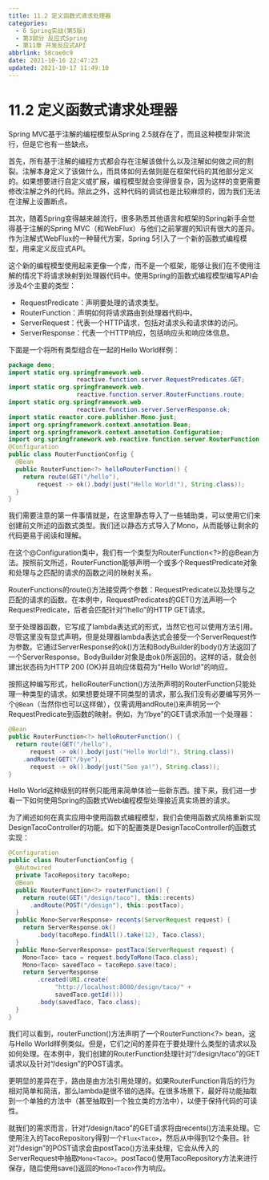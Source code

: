 ```yaml
---
title: 11.2 定义函数式请求处理器
categories: 
  - 6 Spring实战(第5版)
  - 第3部分 反应式Spring
  - 第11章 开发反应式API
abbrlink: 58cae0c9
date: 2021-10-16 22:47:23
updated: 2021-10-17 11:49:10
---
```

# 11.2 定义函数式请求处理器
Spring MVC基于注解的编程模型从Spring 2.5就存在了，而且这种模型非常流行，但是它也有一些缺点。

首先，所有基于注解的编程方式都会存在注解该做什么以及注解如何做之间的割裂。注解本身定义了该做什么，而具体如何去做则是在框架代码的其他部分定义的。如果想要进行自定义或扩展，编程模型就会变得很复杂，因为这样的变更需要修改注解之外的代码。除此之外，这种代码的调试也是比较麻烦的，因为我们无法在注解上设置断点。

其次，随着Spring变得越来越流行，很多熟悉其他语言和框架的Spring新手会觉得基于注解的Spring MVC（和WebFlux）与他们之前掌握的知识有很大的差异。作为注解式WebFlux的一种替代方案，Spring 5引入了一个新的函数式编程模型，用来定义反应式API。

这个新的编程模型使用起来更像一个库，而不是一个框架，能够让我们在不使用注解的情况下将请求映射到处理器代码中。使用Spring的函数式编程模型编写API会涉及4个主要的类型：
- RequestPredicate：声明要处理的请求类型。
- RouterFunction：声明如何将请求路由到处理器代码中。
- ServerRequest：代表一个HTTP请求，包括对请求头和请求体的访问。
- ServerResponse：代表一个HTTP响应，包括响应头和响应体信息。

下面是一个将所有类型组合在一起的Hello World样例：

```java
package demo;
import static org.springframework.web.
                   reactive.function.server.RequestPredicates.GET;
import static org.springframework.web.
                   reactive.function.server.RouterFunctions.route;
import static org.springframework.web.
                   reactive.function.server.ServerResponse.ok;
import static reactor.core.publisher.Mono.just;
import org.springframework.context.annotation.Bean;
import org.springframework.context.annotation.Configuration;
import org.springframework.web.reactive.function.server.RouterFunction;
@Configuration
public class RouterFunctionConfig {
  @Bean
  public RouterFunction<?> helloRouterFunction() {
    return route(GET("/hello"),
        request -> ok().body(just("Hello World!"), String.class));
  }
}
```

我们需要注意的第一件事情就是，在这里静态导入了一些辅助类，可以使用它们来创建前文所述的函数式类型。我们还以静态方式导入了Mono，从而能够让剩余的代码更易于阅读和理解。

在这个@Configuration类中，我们有一个类型为RouterFunction<?>的@Bean方法。按照前文所述，RouterFunction能够声明一个或多个RequestPredicate对象和处理与之匹配的请求的函数之间的映射关系。

RouterFunctions的route()方法接受两个参数：RequestPredicate以及处理与之匹配的请求的函数。在本例中，RequestPredicates的GET()方法声明一个RequestPredicate，后者会匹配针对“/hello”的HTTP GET请求。

至于处理器函数，它写成了lambda表达式的形式，当然它也可以使用方法引用。尽管这里没有显式声明，但是处理器lambda表达式会接受一个ServerRequest作为参数。它通过ServerResponse的ok()方法和BodyBuilder的body()方法返回了一个ServerResponse。BodyBuilder对象是由ok()所返回的。这样的话，就会创建出状态码为HTTP 200 (OK)并且响应体载荷为“Hello World!”的响应。

按照这种编写形式，helloRouterFunction()方法所声明的RouterFunction只能处理一种类型的请求。如果想要处理不同类型的请求，那么我们没有必要编写另外一个`@Bean`（当然你也可以这样做），仅需调用andRoute()来声明另一个RequestPredicate到函数的映射。例如，为“/bye”的GET请求添加一个处理器：

```java
@Bean
public RouterFunction<?> helloRouterFunction() {
  return route(GET("/hello"),
      request -> ok().body(just("Hello World!"), String.class))
    .andRoute(GET("/bye"),
      request -> ok().body(just("See ya!"), String.class));
}
```

Hello World这种级别的样例只能用来简单体验一些新东西。接下来，我们进一步看一下如何使用Spring的函数式Web编程模型处理接近真实场景的请求。

为了阐述如何在真实应用中使用函数式编程模型，我们会使用函数式风格重新实现DesignTacoController的功能。如下的配置类是DesignTacoController的函数式实现：

```java
@Configuration
public class RouterFunctionConfig {
  @Autowired
  private TacoRepository tacoRepo;
  @Bean
  public RouterFunction<?> routerFunction() {
    return route(GET("/design/taco"), this::recents)
      .andRoute(POST("/design"), this::postTaco);
  }
  public Mono<ServerResponse> recents(ServerRequest request) {
    return ServerResponse.ok()
        .body(tacoRepo.findAll().take(12), Taco.class);
  }
  public Mono<ServerResponse> postTaco(ServerRequest request) {
    Mono<Taco> taco = request.bodyToMono(Taco.class);
    Mono<Taco> savedTaco = tacoRepo.save(taco);
    return ServerResponse
        .created(URI.create(
             "http://localhost:8080/design/taco/" +
             savedTaco.getId()))
        .body(savedTaco, Taco.class);
  }
}
```

我们可以看到，routerFunction()方法声明了一个RouterFunction<?> bean，这与Hello World样例类似。但是，它们之间的差异在于要处理什么类型的请求以及如何处理。在本例中，我们创建的RouterFunction处理针对“/design/taco”的GET请求以及针对“/design”的POST请求。

更明显的差异在于，路由是由方法引用处理的。如果RouterFunction背后的行为相对简单和简洁，那么lambda是很不错的选择。在很多场景下，最好将功能抽取到一个单独的方法中（甚至抽取到一个独立类的方法中），以便于保持代码的可读性。

就我们的需求而言，针对“/design/taco”的GET请求将由recents()方法来处理。它使用注入的TacoRepository得到一个`Flux<Taco>`，然后从中得到12个条目。针对“/design”的POST请求会由postTaco()方法来处理，它会从传入的ServerRequest中抽取`Mono<Taco>`。postTaco()使用TacoRepository方法来进行保存，随后使用save()返回的`Mono<Taco>`作为响应。
